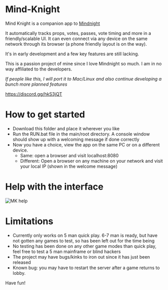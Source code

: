 
# Mind-Knight


Mind Knight is a companion app to [Mindnight](mindnightgame.com)

It automatically tracks props, votes, passes, vote timing and more in a friendly/scalable UI. It can even connect via any device on the same network through its browser (a phone friendly layout is on the way).

It's in early development and a few key features are still lacking.

This is a passion project of mine since I love Mindnight so much. I am in no way affiliated to the developers.

*If people like this, I will port it to Mac/Linux and also continue developing a bunch more planned features*

https://discord.gg/hkS3jQT

# How to get started
* Download this folder and place it wherever you like
* Run the RUN.bat file in the main/root directory. A console window should show up with a welcoming message if done correctly
* Now you have a choice, view the app on the same PC or on a different device.
  * Same: open a browser and visit localhost:8080
  * Different: Open a browser on any machine on your network and visit your local IP (shown in the welcome message)
  
# Help with the interface
![MK help](/images/logo.png)

# Limitations
* Currently only works on 5 man quick play. 6-7 man is ready, but have not gotten any games to test, so has been left out for the time being
* No testing has been done on any other game modes than quick play, feel free to test a 5 man mainframe or blind hackers
* The project may have bugs/kinks to iron out since it has just been released
* Known bug: you may have to restart the server after a game returns to lobby.

Have fun!
